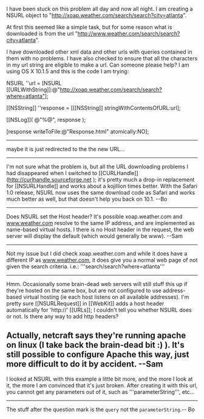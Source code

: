 I have been stuck on this problem all day and now all night. I am creating a NSURL object to "http://xoap.weather.com/search/search?city=atlanta".

At first this seemed like a simple task, but for some reason what is downloaded is from the url "http://www.weather.com/search/search?city=atlanta".

I have downloaded other xml data and other urls with queries contained in them with no problems. I have also checked to ensure that all the characters in my url string are eligible to make a url. Can someone please help? I am using OS X 10.1.5 and this is the code I am trying:

NSURL ''url = [NSURL [[URLWithString]]:@"http://xoap.weather.com/search/search?where=atlanta"];

[[NSString]] ''response = [[[NSString]] stringWithContentsOfURL:url];

[[NSLog]]( @"%@", response );

[response writeToFile:@"Response.html" atomically:NO];

----

maybe it is just redirected to the the new URL...

----

I'm not sure what the problem is, but all the URL downloading problems I had disappeared when I switched to [[CURLHandle]] (http://curlhandle.sourceforge.net ); it's pretty much a drop-in replacement for [[NSURLHandle]] and works about a kojillion times better.  With the Safari 1.0 release, NSURL now uses the same download code as Safari and works much better as well, but that doesn't help you back on 10.1.  --Bo

----

Does NSURL set the Host header? It's possible xoap.weather.com and www.weather.com resolve to the same IP address, and are implemented as name-based virtual hosts. I there is no Host header in the request, the web server will display the default (which would generally be www).  --Sam

----

Not my issue but I did check xoap.weather.com and while it does have a different IP as www.weather.com, it does give you a normal web page of not given the search criteria.
i.e.: '''search/search?where=atlanta'''

----

Hmm. Occasionally some brain-dead web servers will still stuff this up if they're hosted on the same box, but are not configured to use address-based virtual hosting (ie each host listens on all available addresses). I'm pretty sure [[NSURLRequest]] in [[WebKit]] adds a host header automatically for 'http://' [[URLs]]; I couldn't tell you whether NSURL does or not. Is there any way to add http headers? 

Actually, netcraft says they're running apache on linux (I take back the brain-dead bit :) ). It's still possible to configure Apache this way, just more difficult to do it by accident. --Sam
----
I looked at NSURL with this example a little bit more, and the more I look at it, the more I am convinced that it's just broken. After creating it with this url, you cannot get any parameters out of it, such as '''parameterString''', etc...

----

The stuff after the question mark is the <code>query</code> not the <code>parameterString</code>.-- Bo